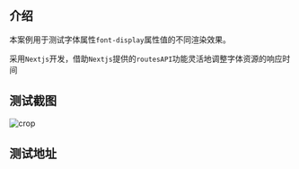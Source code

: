 ## 介绍

本案例用于测试字体属性`font-display`属性值的不同渲染效果。

采用`Nextjs`开发，借助`Nextjs`提供的`routesAPI`功能灵活地调整字体资源的响应时间

## 测试截图
![crop](https://user-images.githubusercontent.com/21139011/160066590-bc13910d-1aa8-4583-9d43-afd6e7265a21.gif)

## 测试地址
